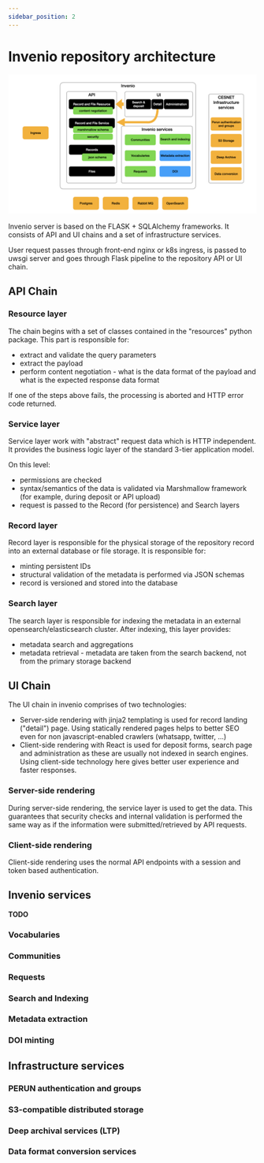 ```yaml
---
sidebar_position: 2
---
```

# Invenio repository architecture

![Internal architecture](architecture-internal.png)

Invenio server is based on the FLASK + SQLAlchemy frameworks. It consists of API and UI chains and a set of infrastructure services.

User request passes through front-end nginx or k8s ingress, is passed to uwsgi server and goes through Flask pipeline
to the repository API or UI chain.

## API Chain

### Resource layer

The chain begins with a set of classes contained in the "resources" python package. This part is responsible for:

* extract and validate the query parameters
* extract the payload
* perform content negotiation - what is the data format of the payload and what is the expected response data format

If one of the steps above fails, the processing is aborted and HTTP error code returned.

### Service layer

Service layer work with "abstract" request data which is HTTP independent. It provides the business logic layer
of the standard 3-tier application model.

On this level:

* permissions are checked
* syntax/semantics of the data is validated via Marshmallow framework (for example, during deposit or API upload)
* request is passed to the Record (for persistence) and Search layers

### Record layer

Record layer is responsible for the physical storage of the repository record into an external database or file storage.
It is responsible for:

* minting persistent IDs
* structural validation of the metadata is performed via JSON schemas
* record is versioned and stored into the database

### Search layer

The search layer is responsible for indexing the metadata in an external opensearch/elasticsearch cluster.
After indexing, this layer provides:

* metadata search and aggregations
* metadata retrieval - metadata are taken from the search backend, not from the primary storage backend

## UI Chain

The UI chain in invenio comprises of two technologies:

* Server-side rendering with jinja2 templating is used for record landing ("detail") page.
  Using statically rendered pages helps to better SEO even for non javascript-enabled crawlers (whatsapp, twitter, ...)
* Client-side rendering with React is used for deposit forms, search page and administration as these are usually
  not indexed in search engines. Using client-side technology here gives better user experience and faster responses.

### Server-side rendering

During server-side rendering, the service layer is used to get the data. This guarantees that security checks and internal
validation is performed the same way as if the information were submitted/retrieved by API requests.

### Client-side rendering

Client-side rendering uses the normal API endpoints with a session and token based authentication.

## Invenio services

**TODO**

### Vocabularies

### Communities

### Requests

### Search and Indexing

### Metadata extraction

### DOI minting

## Infrastructure services

### PERUN authentication and groups

### S3-compatible distributed storage

### Deep archival services (LTP)

### Data format conversion services
